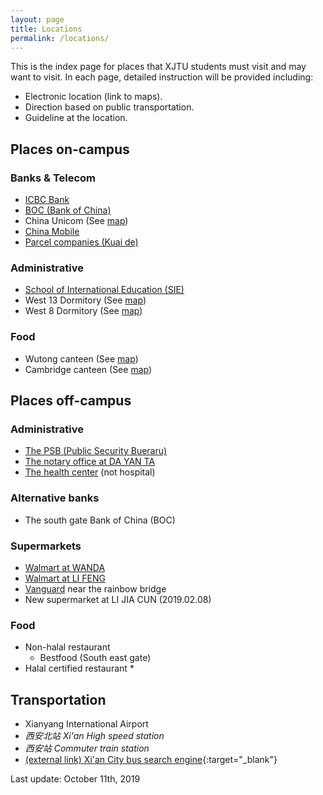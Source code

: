 ```yaml
---
layout: page
title: Locations
permalink: /locations/
---
```

This is the index page for places that XJTU students must visit and may want to visit. In each page, detailed instruction will be provided including: 
* Electronic location (link to maps).
* Direction based on public transportation.
* Guideline at the location.

## Places on-campus 
### Banks & Telecom
* [ICBC Bank](xjtu-icbc)
* [BOC (Bank of China)](xjtu-boc)
* China Unicom (See [map](maps))
* [China Mobile](xjtu-china-mobile)
* [Parcel companies (Kuai de)](xjtu-xq-kuaide)

### Administrative
* [School of International Education (SIE)](xjtu-sie)
* West 13 Dormitory (See [map](maps))
* West 8 Dormitory (See [map](maps))

### Food
* Wutong canteen (See [map](maps))
* Cambridge canteen (See [map](maps))

## Places off-campus
### Administrative 
* [The PSB (Public Security Bueraru)](the-psb)
* [The notary office at DA YAN TA](notary-office)
* [The health center](healthcare-center) (not hospital)
  
### Alternative banks
* The south gate Bank of China (BOC)

### Supermarkets
* [Walmart at WANDA](wanda-walmart)
* [Walmart at LI FENG](lifeng-walmart)
* [Vanguard](xq-vanguard) near the rainbow bridge
* New supermarket at LI JIA CUN (2019.02.08)

### Food
* Non-halal restaurant
  * Bestfood (South east gate)
* Halal certified restaurant
  * 

## Transportation 
* Xianyang International Airport
* _西安北站 Xi'an High speed station_
* _西安站 Commuter train station_
* [(external link) Xi'an City bus search engine](https://www.travelchinaguide.com/cityguides/xian/bus-subway-search.htm){:target="_blank"}


Last update: October 11th, 2019